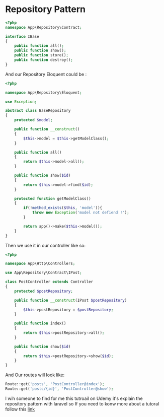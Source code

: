 # Repository Pattern
```php
<?php
namespace App\Repository\Contract;

interface IBase
{
    public function all();
    public function show();
    public function store();
    public function destroy();
}
```
And our Repository Eloquent could be :

```php
<?php

namespace App\Repository\Eloquent;

use Exception;

abstract class BaseRepository
{
    protected $model;

    public function __construct()
    {
        $this->model = $this->getModelClass();
    }

    public function all()
    {
        return $this->model->all();
    }

    public function show($id)
    {
        return $this->model->find($id);
    }

    protected function getModelClass()
    {
        if(!method_exists($this, 'model')){
            throw new Exception('model not defiend !');
        }

        return app()->make($this->model());
    }
}
```

Then we use it in our controller like so:
```php
<?php

namespace App\Http\Controllers;

use App\Repository\Contract\IPost;

class PostController extends Controller
{
    protected $postRepository;

    public function __construct(IPost $postRepository)
    {
        $this->postRepository = $postRepository;
    }

    public function index()
    {
        return $this->postRepository->all();
    }

    public function show($id)
    {
        return $this->postRepository->show($id);
    }
}
```

And Our routes will look like:
```php
Route::get('posts', 'PostController@index');
Route::get('posts/{id}', 'PostController@show');

```

I wih someone to find for me this tutroail on Udemy it's explain the repository pattern with laravel so If you need to konw more about a tutoral follow this [link](https://www.udemy.com/course/fullstack-laravel-api-and-nuxt-development/?ranMID=39197&ranEAID=DeOa1j5TvBE&ranSiteID=DeOa1j5TvBE-.KaBGzR8DJu_AdM4LEwe7A&LSNPUBID=DeOa1j5TvBE)
